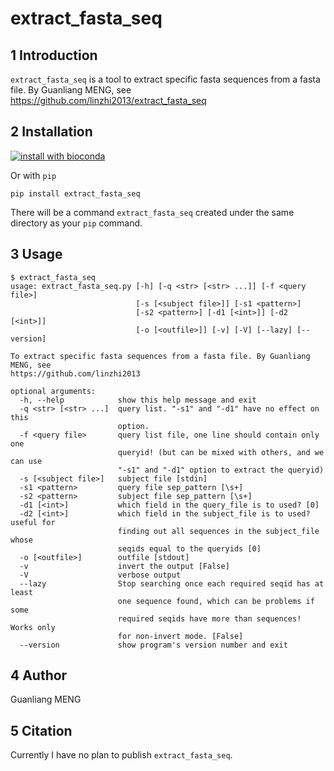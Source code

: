 # extract_fasta_seq

## 1 Introduction


`extract_fasta_seq` is a tool to extract specific fasta sequences from a fasta file. By Guanliang MENG, see https://github.com/linzhi2013/extract_fasta_seq

## 2 Installation

[![install with bioconda](https://img.shields.io/badge/install%20with-bioconda-brightgreen.svg?style=flat)](http://bioconda.github.io/recipes/extract_fasta_seq/README.html)

Or with `pip`

    pip install extract_fasta_seq

There will be a command `extract_fasta_seq` created under the same directory as your `pip` command.

## 3 Usage
    
    $ extract_fasta_seq
    usage: extract_fasta_seq.py [-h] [-q <str> [<str> ...]] [-f <query file>]
                                [-s [<subject file>]] [-s1 <pattern>]
                                [-s2 <pattern>] [-d1 [<int>]] [-d2 [<int>]]
                                [-o [<outfile>]] [-v] [-V] [--lazy] [--version]

    To extract specific fasta sequences from a fasta file. By Guanliang MENG, see
    https://github.com/linzhi2013

    optional arguments:
      -h, --help            show this help message and exit
      -q <str> [<str> ...]  query list. "-s1" and "-d1" have no effect on this
                            option.
      -f <query file>       query list file, one line should contain only one
                            queryid! (but can be mixed with others, and we can use
                            "-s1" and "-d1" option to extract the queryid)
      -s [<subject file>]   subject file [stdin]
      -s1 <pattern>         query file sep_pattern [\s+]
      -s2 <pattern>         subject file sep_pattern [\s+]
      -d1 [<int>]           which field in the query_file is to used? [0]
      -d2 [<int>]           which field in the subject_file is to used? useful for
                            finding out all sequences in the subject_file whose
                            seqids equal to the queryids [0]
      -o [<outfile>]        outfile [stdout]
      -v                    invert the output [False]
      -V                    verbose output
      --lazy                Stop searching once each required seqid has at least
                            one sequence found, which can be problems if some
                            required seqids have more than sequences! Works only
                            for non-invert mode. [False]
      --version             show program's version number and exit
        
## 4 Author
Guanliang MENG

## 5 Citation
Currently I have no plan to publish `extract_fasta_seq`.








